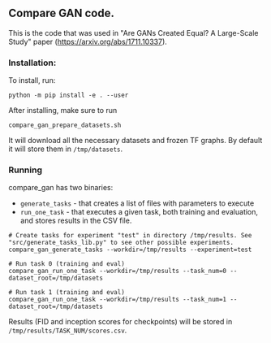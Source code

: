 ## Compare GAN code.

This is the code that was used in "Are GANs Created Equal? A Large-Scale Study"
paper (https://arxiv.org/abs/1711.10337).

### Installation:

To install, run:

```shell
python -m pip install -e . --user
```

After installing, make sure to run

```shell
compare_gan_prepare_datasets.sh
```

It will download all the necessary datasets and frozen TF graphs. By default it will store them in ``/tmp/datasets``.

### Running

compare_gan has two binaries:

  * ``generate_tasks`` - that creates a list of files with parameters to execute
  * ``run_one_task`` - that executes a given task, both training and evaluation, and stores results in the CSV file.


```shell
# Create tasks for experiment "test" in directory /tmp/results. See "src/generate_tasks_lib.py" to see other possible experiments.
compare_gan_generate_tasks --workdir=/tmp/results --experiment=test

# Run task 0 (training and eval)
compare_gan_run_one_task --workdir=/tmp/results --task_num=0 --dataset_root=/tmp/datasets

# Run task 1 (training and eval)
compare_gan_run_one_task --workdir=/tmp/results --task_num=1 --dataset_root=/tmp/datasets
```

Results (FID and inception scores for checkpoints) will be stored in ``/tmp/results/TASK_NUM/scores.csv``.
